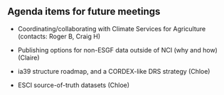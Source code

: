 ## Agenda items for future meetings

- Coordinating/collaborating with Climate Services for Agriculture (contacts: Roger B, Craig H)

- Publishing options for non-ESGF data outside of NCI (why and how) (Claire)

- ia39 structure roadmap, and a CORDEX-like DRS strategy (Chloe)

- ESCI source-of-truth datasets (Chloe)
